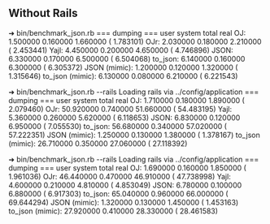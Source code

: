 
## Without Rails

➜  bin/benchmark_json.rb
=== dumping ===
              user     system      total        real
OJ:       1.500000   0.160000   1.660000 (  1.783101)
OJr:      2.030000   0.180000   2.210000 (  2.453441)
Yajl:     4.450000   0.200000   4.650000 (  4.746896)
JSON:     6.330000   0.170000   6.500000 (  6.504068)
to_json:  6.140000   0.160000   6.300000 (  6.305372)
JSON (mimic):  1.200000   0.120000   1.320000 (  1.315646)
to_json (mimic):  6.130000   0.080000   6.210000 (  6.221543)

➜ bin/benchmark_json.rb --rails
Loading rails via ../config/application
=== dumping ===
              user     system      total        real
OJ:       1.710000   0.180000   1.890000 (  2.079460)
OJr:     50.920000   0.740000  51.660000 ( 54.483195)
Yajl:     5.360000   0.260000   5.620000 (  6.118653)
JSON:     6.830000   0.120000   6.950000 (  7.055530)
to_json: 56.680000   0.340000  57.020000 ( 57.222351)
JSON (mimic):  1.250000   0.130000   1.380000 (  1.378167)
to_json (mimic): 26.710000   0.350000  27.060000 ( 27.118392)

➜ bin/benchmark_json.rb --rails
Loading rails via ../config/application
=== dumping ===
              user     system      total        real
OJ:       1.690000   0.160000   1.850000 (  1.961036)
OJr:     46.440000   0.470000  46.910000 ( 47.738998)
Yajl:     4.600000   0.210000   4.810000 (  4.853049)
JSON:     6.780000   0.100000   6.880000 (  6.917303)
to_json: 65.040000   0.960000  66.000000 ( 69.644294)
JSON (mimic):  1.320000   0.130000   1.450000 (  1.453163)
to_json (mimic): 27.920000   0.410000  28.330000 ( 28.461583)
